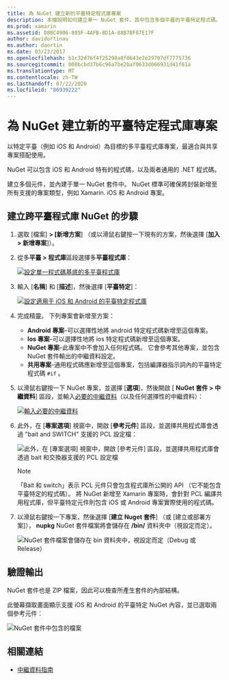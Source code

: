 ```yaml
---
title: 為 NuGet 建立新的平臺特定程式庫專案
description: 本檔說明如何建立單一 NuGet 套件，其中包含多個平臺的平臺特定程式碼。
ms.prod: xamarin
ms.assetid: D8BC4906-805F-4AFB-8D1A-88B7BF87E17F
author: davidortinau
ms.author: daortin
ms.date: 03/23/2017
ms.openlocfilehash: b1c32d76f4f25298a8f0643e2e29707df7775736
ms.sourcegitcommit: 008bcbd37b6c96a7be2baf0633d066931d41f61a
ms.translationtype: MT
ms.contentlocale: zh-TW
ms.lasthandoff: 07/22/2020
ms.locfileid: "86939222"
---
```

# <a name="creating-new-platform-specific-library-projects-for-nuget"></a>為 NuGet 建立新的平臺特定程式庫專案

以特定平臺（例如 iOS 和 Android）為目標的多平臺程式庫專案，最適合與共享專案搭配使用。

NuGet 可以包含 iOS 和 Android 特有的程式碼，以及兩者通用的 .NET 程式碼。

建立多個元件，並內建于單一 NuGet 套件中。 NuGet 標準可確保將封裝新增至所有支援的專案類型，例如 Xamarin. iOS 和 Android 專案。

## <a name="steps-to-create-a-cross-platform-library-nuget"></a>建立跨平臺程式庫 NuGet 的步驟

1. 選取 [檔案] **> [新增方案**] （或以滑鼠右鍵按一下現有的方案，然後選擇 [**加入 > 新增專案**]）。

2. 從多**平臺 > 程式庫**區段選擇多**平臺程式庫**：

    [![設定單一程式碼基底的多平臺程式庫](platform-specific-images/mulitplatform-library-sml.png)](platform-specific-images/multiplatform-library.png#lightbox)

3. 輸入 [**名稱**] 和 [**描述**]，然後選擇 [**平臺特定**]：

    [![設定適用于 iOS 和 Android 的平臺特定程式庫](platform-specific-images/specific-configure-sml.png)](platform-specific-images/specific-configure.png#lightbox)

4. 完成精靈。 下列專案會新增至方案：

    - **Android 專案**–可以選擇性地將 android 特定程式碼新增至這個專案。
    - **Ios 專案**–可以選擇性地將 ios 特定程式碼新增至這個專案。
    - **NuGet 專案**–此專案中不會加入任何程式碼。 它會參考其他專案，並包含 NuGet 套件輸出的中繼資料設定。
    - **共用專案**-通用程式碼應新增至這個專案，包括編譯器指示詞內的平臺特定程式碼 `#if` 。

5. 以滑鼠右鍵按一下 NuGet 專案，並選擇 [**選項**]，然後開啟 [ **NuGet 套件 > 中繼資料**] 區段，並輸入[必要的中繼資料](~/cross-platform/app-fundamentals/nuget-multiplatform-libraries/metadata.md)（以及任何選擇性的中繼資料）：

    [![輸入必要的中繼資料](platform-specific-images/specific-metadata-sml.png)](platform-specific-images/specific-metadata.png#lightbox)

6. 此外，在 [**專案選項**] 視窗中，開啟 [**參考元件**] 區段，並選擇共用程式庫會透過 "bait and SWITCH" 支援的 PCL 設定檔：

    ![此外，在 [專案選項] 視窗中，開啟 [參考元件] 區段，並選擇共用程式庫會透過 bait 和交換器支援的 PCL 設定檔](platform-specific-images/specific-reference-assemblies.png)

    > [!NOTE]
    > 「Bait 和 switch」表示 PCL 元件只會包含程式庫所公開的 API （它不能包含平臺特定的程式碼）。 將 NuGet 新增至 Xamarin 專案時，會針對 PCL 編譯共用程式庫，但平臺特定元件則包含 iOS 或 Android 專案實際使用的程式碼。

7. 以滑鼠右鍵按一下專案，然後選擇 [**建立 Nuget 套件**] （或 [建立或部署方案]）， **nupkg** NuGet 套件檔案將會儲存在 **/bin/** 資料夾中（視設定而定）。

    ![NuGet 套件檔案會儲存在 bin 資料夾中，視設定而定（Debug 或 Release）](platform-specific-images/create-nuget-package.png)

## <a name="verifying-the-output"></a>驗證輸出

NuGet 套件也是 ZIP 檔案，因此可以檢查所產生套件的內部結構。

此螢幕擷取畫面顯示支援 iOS 和 Android 的平臺特定 NuGet 內容，並已選取兩個參考元件：

![NuGet 套件中包含的檔案](platform-specific-images/nuget-output.png)

## <a name="related-links"></a>相關連結

- [中繼資料指南](~/cross-platform/app-fundamentals/nuget-multiplatform-libraries/metadata.md)
